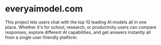 # everyaimodel.com
This project lets users chat with the top 10 leading AI models all in one place. Whether it's for school, research, or productivity users can compare responses, explore different AI capabilities, and get answers instantly all from a single user-friendly platform.
